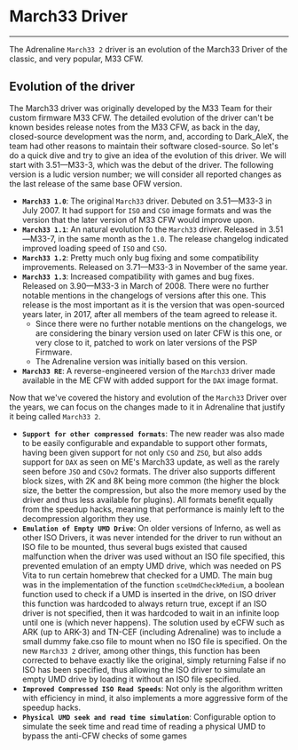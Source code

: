 # March33 Driver
---

The Adrenaline `March33 2` driver is an evolution of the March33 Driver of the classic, and very popular, M33 CFW.


## Evolution of the driver

The March33 driver was originally developed by the M33 Team for their custom firmware M33 CFW. The detailed evolution of the driver can't be known besides release notes from the M33 CFW, as back in the day, closed-source development was the norm, and, according to Dark_AleX, the team had other reasons to maintain their software closed-source. So let's do a quick dive and try to give an idea of the evolution of this driver. We will start with 3.51—M33-3, which was the debut of the driver. The following version is a ludic version number; we will consider all reported changes as the last release of the same base OFW version.

- **`March33 1.0`**: The original `March33` driver. Debuted on 3.51—M33-3 in July 2007. It had support for `ISO` and `CSO` image formats and was the version that the later version of M33 CFW would improve upon.
- **`March33 1.1`**: An natural evolution fo the `March33` driver. Released in 3.51—M33-7, in the same month as the `1.0`. The release changelog indicated improved loading speed of `ISO` and `CSO`.
- **`March33 1.2`**: Pretty much only bug fixing and some compatibility improvements. Released on 3.71—M33-3 in November of the same year.
- **`March33 1.3`**: Increased compatibility with games and bug fixes. Released on 3.90—M33-3 in March of 2008. There were no further notable mentions in the changelogs of versions after this one. This release is the most important as it is the version that was open-sourced years later, in 2017, after all members of the team agreed to release it.
    - Since there were no further notable mentions on the changelogs, we are considering the binary version used on later CFW is this one, or very close to it, patched to work on later versions of the PSP Firmware.
    - The Adrenaline version was initially based on this version.
- **`March33 RE`**: A reverse-engineered version of the `March33` driver made available in the ME CFW with added support for the `DAX` image format.


Now that we've covered the history and evolution of the `March33` Driver over the years, we can focus on the changes made to it in Adrenaline that justify it being called `March33 2`.

- **`Support for other compressed formats`**: The new reader was also made to be easily configurable and expandable to support other formats, having been given support for not only `CSO` and `ZSO`, but also adds support for `DAX` as seen on ME's March33 update, as well as the rarely seen before `JSO` and `CSOv2` formats. The driver also supports different block sizes, with 2K and 8K being more common (the higher the block size, the better the compression, but also the more memory used by the driver and thus less available for plugins). All formats benefit equally from the speedup hacks, meaning that performance is mainly left to the decompression algorithm they use.
- **`Emulation of Empty UMD Drive`**: On older versions of Inferno, as well as other ISO Drivers, it was never intended for the driver to run without an ISO file to be mounted, thus several bugs existed that caused malfunction when the driver was used without an ISO file specified, this prevented emulation of an empty UMD drive, which was needed on PS Vita to run certain homebrew that checked for a UMD. The main bug was in the implementation of the function `sceUmdCheckMedium`, a boolean function used to check if a UMD is inserted in the drive, on ISO driver this function was hardcoded to always return true, except if an ISO driver is not specified, then it was hardcoded to wait in an infinite loop until one is (which never happens). The solution used by eCFW such as ARK (up to ARK-3) and TN-CEF (including Adrenaline) was to include a small dummy fake.cso file to mount when no ISO file is specified. On the new `March33 2` driver, among other things, this function has been corrected to behave exactly like the original, simply returning False if no ISO has been specified, thus allowing the ISO driver to simulate an empty UMD drive by loading it without an ISO file specified.
- **`Improved Compressed ISO Read Speeds`**: Not only is the algorithm written with efficiency in mind, it also implements a more aggressive form of the speedup hacks.
- **`Physical UMD seek and read time simulation`**: Configurable option to simulate the seek time and read time of reading a physical UMD to bypass the anti-CFW checks of some games
